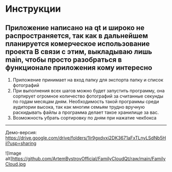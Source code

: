 # Инструкции

Приложение написано на qt и широко не распространяется, так как в дальнейшем планируется комерческое использование проекта
В связи с этим, выкладываю лишь main, чтобы просто разобраться в функционале приложения кому интересно
--------------------------------
1) Приложение принимает на вход папку для экспорта папку и список фотографий
2) При выполнения всех шагов можно будет запустить программу, она сортирует огромное количество фотографий за считанные секунды
по годам месяцам дням. Необходимость такой программы среди аудитории высока, так как многим семьям трудно вручную раскидывать файлы
а программа делает такое хранилище за вас. 
3) Возможность убрать сортировку по дням при нажатие чекбокса
--------------------------------
Демо-версия: https://drive.google.com/drive/folders/1lr9gxdvxi2DK3671aFxTLnyLSdNb5Hil?usp=sharing

![Image alt]https://github.com/ArtemBystrovOfficial/FamilyCloudQt/raw/main/FamilyCloud.jpg
